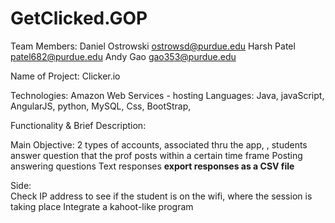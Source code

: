 # GetClicked.GOP
Team Members:
Daniel Ostrowski	ostrowsd@purdue.edu
Harsh Patel		patel682@purdue.edu
Andy Gao		gao353@purdue.edu

Name of Project: Clicker.io

Technologies:
Amazon Web Services - hosting
Languages: Java, javaScript, AngularJS, python, MySQL, Css, BootStrap, 

Functionality & Brief Description:

Main Objective: 
2 types of accounts, associated thru the app, , students answer question that the prof posts within a certain time frame
Posting answering questions
Text responses
**export responses as a CSV file**


Side:	
Check IP address to see if the student is on the wifi, where the session is taking place
Integrate a kahoot-like program
